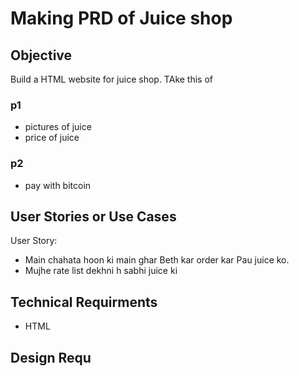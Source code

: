 # Making PRD of Juice shop

## Objective

Build a HTML website for juice shop. TAke this of

### p1

- pictures of juice
- price of juice

### p2

- pay with bitcoin

## User Stories or Use Cases

User Story:

- Main chahata hoon ki main ghar Beth kar order kar Pau juice ko.
- Mujhe rate list dekhni h sabhi juice ki

## Technical Requirments

- HTML

## Design Requ
